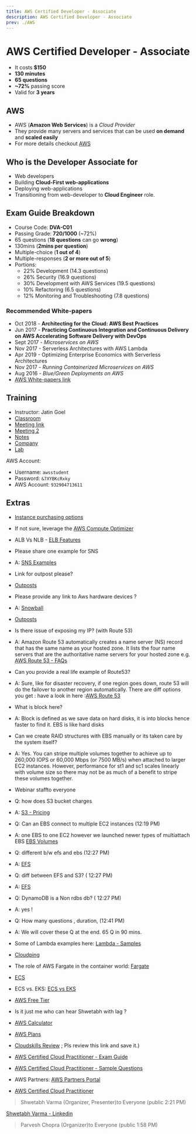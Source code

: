 ```yaml
---
title: AWS Certified Developer - Associate
description: AWS Certified Developer - Associate
prev: ./AWS
---
```


# AWS Certified Developer - Associate

- It costs **$150**
- **130 minutes**
- **65 questions**
- **~72%** passing score
- Valid for **3 years**

## AWS

- AWS (**Amazon Web Services**) is a _Cloud Provider_
- They provide many servers and services that can be used **on demand** and **scaled easily**
- For more details checkout [AWS](./AWS)

## Who is the Developer Associate for

- Web developers
- Building **Cloud-First web-applications**
- Deploying web-applications
- Transitioning from web-developer to **Cloud Engineer** role.

## Exam Guide Breakdown

- Course Code: **DVA-C01**
- Passing Grade: **720/1000** (~72%)
- 65 questions (**18 questions** can go **wrong**)
- 130mins (**2mins per question**)
- Multiple-choice (**1 out of 4**)
- Multiple-responses (**2 or more out of 5**)
- Portions:
  - 22% Development (14.3 questions)
  - 26% Security (16.9 questions)
  - 30% Development with AWS Services (19.5 questions)
  - 10% Refactoring (6.5 questions)
  - 12% Monitoring and Troubleshooting (7.8 questions)

### Recommended White-papers

- Oct 2018 - **Architecting for the Cloud: AWS Best Practices**
- Jun 2017 - **Practicing Continuous Integration and Continuous Delivery on AWS Accelerating Software Delivery with DevOps**
- Sept 2017 - _Microservices on AWS_
- Nov 2017 - Serverless Architectures with AWS Lambda
- Apr 2019 - Optimizing Enterprise Economics with Serverless Architectures
- Nov 2017 - _Running Containerized Microservices on AWS_
- Aug 2016 - _Blue/Green Deployments on AWS_
- [AWS White-papers link](https://aws.amazon.com/whitepapers)

## Training

- Instructor: Jatin Goel
- [Classroom](https://www.cloudwizardconsulting.com/)
- [Meeting link](https://app.gotomeeting.com/?meetingId=590486733)
- [Meeting 2](https://global.gotomeeting.com/join/590486733)
- [Notes](https://evantage.gilmoreglobal.com/#)
- [Company](https://www.cloudwizardconsulting.com/)
- [Lab](https://cloudwizard.qwiklabs.com/)

AWS Account:

- Username: `awsstudent`
- Password: `&7XYBKcRxky`
- AWS Account: `932904713611`

## Extras

- [Instance purchasing options](https://docs.aws.amazon.com/AWSEC2/latest/UserGuide/instance-purchasing-options.html)

- If not sure, leverage the [AWS Compute Optimizer](https://aws.amazon.com/compute-optimizer/)

- ALB Vs NLB - [ELB Features](https://aws.amazon.com/elasticloadbalancing/features/)

- Please share one example for SNS
- A: [SNS Examples](https://docs.aws.amazon.com/sdk-for-javascript/v2/developer-guide/sns-examples.html)

- Link for outpost please?
- [Outposts](https://aws.amazon.com/outposts/)

- Please provide any link to Aws hardware devices ?
- A: [Snowball](https://aws.amazon.com/snowball/)
- [Outposts](https://aws.amazon.com/outposts/)

- Is there issue of exposing my IP? (with Route 53)
- A: Amazon Route 53 automatically creates a name server (NS) record that has the same name as your hosted zone. It lists the four name servers that are the authoritative name servers for your hosted zone e.g. [AWS Route 53 - FAQs](https://aws.amazon.com/route53/faqs/)

- Can you provide a real life example of Route53?
- A: Sure, like for disaster recovery, if one region goes down, route 53 will do the failover to another region automatically. There are diff options you get : have a look in here :[AWS Route 53](https://aws.amazon.com/route53/features/)

- What is block here?
- A: Block is defined as we save data on hard disks, it is into blocks hence faster to find it. EBS is like hard disks

- Can we create RAID structures with EBS manually or its taken care by the system itself?
- A: Yes. You can stripe multiple volumes together to achieve up to 260,000 IOPS or 60,000 Mbps (or 7500 MB/s) when attached to larger EC2 instances. However, performance for st1 and sc1 scales linearly with volume size so there may not be as much of a benefit to stripe these volumes together.

- Webinar staffto everyone

- Q: how does S3 bucket charges
- A: [S3 - Pricing](https://aws.amazon.com/s3/pricing/)

- Q: Can an EBS connect to multiple EC2 instances (12:19 PM)
- A: one EBS to one EC2 however we launched newer types of multiattach EBS [EBS Volumes](https://docs.aws.amazon.com/AWSEC2/latest/UserGuide/ebs-volumes-multi.html)

- Q: different b/w efs and ebs (12:27 PM)
- A: [EFS](https://aws.amazon.com/efs/when-to-choose-efs/)

- Q: diff between EFS and S3? ( 12:27 PM)
- A: [EFS](https://aws.amazon.com/efs/when-to-choose-efs/)

- Q: DynamoDB is a Non rdbs db? ( 12:27 PM)
- A: yes !

- Q: How many questions , duration, (12:41 PM)
- A: We will cover these Q at the end. 65 Q in 90 mins.

- Some of Lambda examples here: [Lambda - Samples](https://docs.aws.amazon.com/lambda/latest/dg/lambda-samples.html)

- [Cloudping](https://www.cloudping.info/)

- The role of AWS Fargate in the container world: [Fargate](https://aws.amazon.com/blogs/containers/the-role-of-aws-fargate-in-the-container-world/)

- [ECS](https://aws.amazon.com/ecs/)

- ECS vs. EKS: [ECS vs EKS](https://aws.amazon.com/blogs/containers/amazon-ecs-vs-amazon-eks-making-sense-of-aws-container-services/)

- [AWS Free Tier](https://aws.amazon.com/free)
- Is it just me who can hear Shwetabh with lag ?

- [AWS Calculator](https://calculator.aws/#/)
- [AWS Plans](https://aws.amazon.com/premiumsupport/plans/)
- [Cloudskills Review](https://pages.awscloud.com/traincert-learn-aws-cloudskills.html) ; Pls review this link and save it.)
- [AWS Certified Cloud Practitioner - Exam Guide](https://d1.awsstatic.com/training-and-certification/docs-cloud-practitioner/AWS-Certified-Cloud-Practitioner_Exam-Guide.pdf)
- [AWS Certified Cloud Practitioner - Sample Questions](https://d1.awsstatic.com/training-and-certification/docs-cloud-practitioner/AWS-Certified-Cloud-Practitioner_Sample-Questions.pdf)
- AWS Partners: [AWS Partners Portal](https://www.aws.training/Details/eLearning?id=60697)
- [AWS Certified Cloud Practitioner](https://aws.amazon.com/certification/certified-cloud-practitioner/)

> Shwetabh Varma (Organizer, Presenter)to Everyone (public 2:21 PM)

[Shwetabh Varma - Linkedin](https://www.linkedin.com/in/shwetabh-varma-482b0a13/)

> Parvesh Chopra (Organizer)to Everyone (public 1:58 PM)
